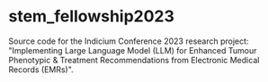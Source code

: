 # stem_fellowship2023
Source code for the Indicium Conference 2023 research project: "Implementing Large Language Model (LLM) for Enhanced Tumour Phenotypic &amp; Treatment Recommendations from Electronic Medical Records (EMRs)​".
